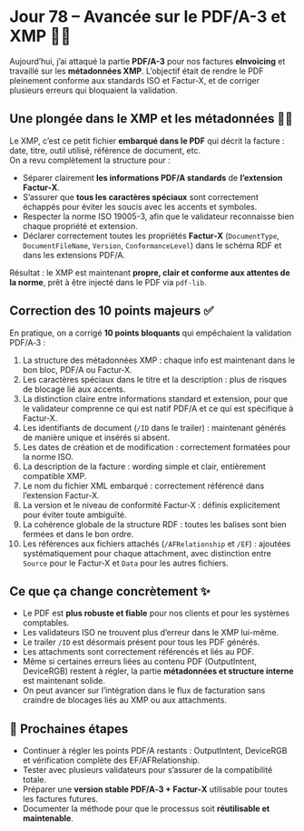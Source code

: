 # Jour 78 – Avancée sur le PDF/A-3 et XMP 📄✨

Aujourd’hui, j’ai attaqué la partie **PDF/A-3** pour nos factures **eInvoicing** et travaillé sur les **métadonnées XMP**. L’objectif était de rendre le PDF pleinement conforme aux standards ISO et Factur‑X, et de corriger plusieurs erreurs qui bloquaient la validation.

## Une plongée dans le XMP et les métadonnées 🕵️‍♂️

Le XMP, c’est ce petit fichier **embarqué dans le PDF** qui décrit la facture : date, titre, outil utilisé, référence de document, etc.  
On a revu complètement la structure pour :  

- Séparer clairement **les informations PDF/A standards** de **l’extension Factur‑X**.  
- S’assurer que **tous les caractères spéciaux** sont correctement échappés pour éviter les soucis avec les accents et symboles.  
- Respecter la norme ISO 19005-3, afin que le validateur reconnaisse bien chaque propriété et extension.  
- Déclarer correctement toutes les propriétés **Factur‑X** (`DocumentType`, `DocumentFileName`, `Version`, `ConformanceLevel`) dans le schéma RDF et dans les extensions PDF/A.

Résultat : le XMP est maintenant **propre, clair et conforme aux attentes de la norme**, prêt à être injecté dans le PDF via `pdf-lib`.

## Correction des 10 points majeurs ✅

En pratique, on a corrigé **10 points bloquants** qui empêchaient la validation PDF/A‑3 :  

1. La structure des métadonnées XMP : chaque info est maintenant dans le bon bloc, PDF/A ou Factur‑X.  
2. Les caractères spéciaux dans le titre et la description : plus de risques de blocage lié aux accents.  
3. La distinction claire entre informations standard et extension, pour que le validateur comprenne ce qui est natif PDF/A et ce qui est spécifique à Factur‑X.  
4. Les identifiants de document (`/ID` dans le trailer) : maintenant générés de manière unique et insérés si absent.  
5. Les dates de création et de modification : correctement formatées pour la norme ISO.  
6. La description de la facture : wording simple et clair, entièrement compatible XMP.  
7. Le nom du fichier XML embarqué : correctement référencé dans l’extension Factur‑X.  
8. La version et le niveau de conformité Factur‑X : définis explicitement pour éviter toute ambiguïté.  
9. La cohérence globale de la structure RDF : toutes les balises sont bien fermées et dans le bon ordre.  
10. Les références aux fichiers attachés (`/AFRelationship` et `/EF`) : ajoutées systématiquement pour chaque attachment, avec distinction entre `Source` pour le Factur‑X et `Data` pour les autres fichiers.

## Ce que ça change concrètement ✨

- Le PDF est **plus robuste et fiable** pour nos clients et pour les systèmes comptables.  
- Les validateurs ISO ne trouvent plus d’erreur dans le XMP lui-même.  
- Le trailer `/ID` est désormais présent pour tous les PDF générés.  
- Les attachments sont correctement référencés et liés au PDF.  
- Même si certaines erreurs liées au contenu PDF (OutputIntent, DeviceRGB) restent à régler, la partie **métadonnées et structure interne** est maintenant solide.  
- On peut avancer sur l’intégration dans le flux de facturation sans craindre de blocages liés au XMP ou aux attachments.

## 📌 Prochaines étapes

- Continuer à régler les points PDF/A restants : OutputIntent, DeviceRGB et vérification complète des EF/AFRelationship.  
- Tester avec plusieurs validateurs pour s’assurer de la compatibilité totale.  
- Préparer une **version stable PDF/A‑3 + Factur‑X** utilisable pour toutes les factures futures.  
- Documenter la méthode pour que le processus soit **réutilisable et maintenable**.
